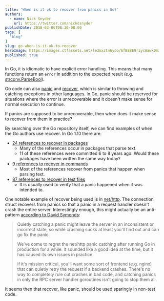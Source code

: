 ```yaml
---
title: 'When is it ok to recover from panics in Go?'
authors:
  - name: Nick Snyder
    url: https://twitter.com/nickdsnyder
publishDate: 2018-03-06T08:30-08:00
tags: [
  "blog"
]
slug: go-when-is-it-ok-to-recover
heroImage: https://images.ctfassets.net/le3mxztn6yoo/6fB88E9rzycWawk0maeiYK/62b0487a3ae91e47097499eb76cf9c2b/Screen_Shot_2018-03-05_at_4.44.09_PM.png
published: true
---
```


In Go, it is idiomatic to have explicit error handling. This means that many functions return an `error` in addition to the expected result (e.g. [strconv.ParseBool](https://golang.org/pkg/strconv/#ParseBool)).

Go code can also [panic](https://golang.org/doc/effective_go.html#panic) and [recover](https://golang.org/doc/effective_go.html#recover), which is similar to throwing and catching exceptions in other languages. In Go, panic should be reserved for situations where the error is unrecoverable and it doesn't make sense for normal execution to continue.

If panics are supposed to be unrecoverable, then when does it make sense to recover from them in practice?

By searching over the Go repository itself, we can find examples of when the Go authors use recover. In Go 1.10 there are:
- [24 references to recover in packages](https://sourcegraph.com/search?q=repo:%5Egithub%5C.com/golang/go%24%40go1.10+-file:/vendor/+-file:%5Esrc/cmd/+-file:/testdata/+-file:%5Etest/+-file:%5Emisc/+-file:%5Edoc/+-file:_test.go%24++max:100+%22%3D+recover%28%29%22)
    - Many of the references occur in packages that parse text.
    - 11 of these references were committed 6 to 8 years ago. Would these packages have been written the same way today?
- [9 references to recover in commands](https://sourcegraph.com/search?q=repo:%5Egithub%5C.com/golang/go%24%40go1.10+file:%5Esrc/cmd+-file:/vendor/+-file:/testdata/+-file:_test.go%24+max:100+%22%3D+recover%28%29%22)
    - Most of the references recover from panics that happen when parsing text.
- [87 references to recover in test files](https://sourcegraph.com/search?q=repo:%5Egithub%5C.com/golang/go%24%40go1.10+file:_test.go%24+max:100+%22%3D+recover%28%29%22)
    - It is usually used to verify that a panic happened when it was intended to.

One notable example of recover being used is in [net/http](https://sourcegraph.com/search?q=repo:%5Egithub%5C.com/golang/go%24%40go1.10+-file:_test.go+file:net/http+%22%3D+recover%28%29%22). The connection struct recovers from panics so that a panic in a request handler doesn't crash the entire server. Interestingly enough, this might actually be an anti-pattern [according to David Symonds](https://github.com/grpc/grpc-go/issues/441#issuecomment-155588816):

> Quietly catching a panic might leave the server in an inconsistent or incorrect state, so while crashing sucks at least you'll find out and can go fix the panic.
>
> We've come to regret the net/http panic catching after running Go in production for a while. It sounded like a good idea at the time, but it has caused its own issues in practice.
>
> If it's mission critical, you'll want some sort of frontend (e.g. nginx) that can quietly retry the request if a backend crashes. There's no way to completely rule out crashes in bad code, and catching panics in only the RPC server handler goroutines isn't going to stop them all.

It seems then that recover, like panic, should be used sparingly in non-test code.
